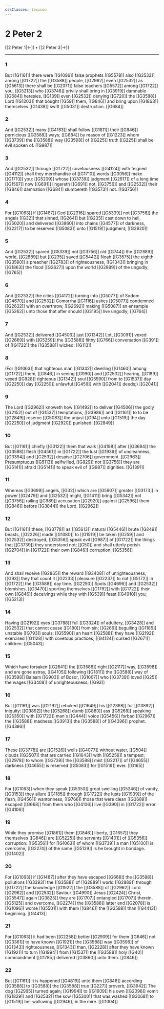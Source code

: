```yaml
---
cssClasses: lexicon
---
```

# 2 Peter 2

[[2 Peter 1|←]] • [[2 Peter 3|→]]

---

### 1
But [[G1161]] there were [[G1096]] false prophets [[G5578]] also [[G2532]] among [[G1722]] the [[G3588]] people, [[G2992]] even [[G2532]] as [[G5613]] there shall be [[G2071]] false teachers [[G5572]] among [[G1722]] you, [[G5213]] who [[G3748]] privily shall bring in [[G3919]] damnable [[G684]] heresies, [[G139]] even [[G2532]] denying [[G720]] the [[G3588]] Lord [[G1203]] that bought [[G59]] them, [[G846]] and bring upon [[G1863]] themselves [[G1438]] swift [[G5031]] destruction. [[G684]]

### 2
And [[G2532]] many [[G4183]] shall follow [[G1811]] their [[G846]]  pernicious [[G3588]] ways; [[G684]] by reason of [[G1223]] whom [[G3739]] the [[G3588]] way [[G3598]] of [[G225]] truth [[G225]] shall be evil spoken of. [[G987]]

### 3
And [[G2532]] through [[G1722]] covetousness [[G4124]] with feigned [[G4112]] shall they merchandise of [[G1710]] words [[G3056]] make [[G1710]] you: [[G5209]] whose [[G3739]] judgment [[G2917]] of a long time [[G1597]] now [[G691]] lingereth [[G691]] not, [[G3756]] and [[G2532]] their [[G846]] damnation [[G684]] slumbereth [[G3573]] not. [[G3756]]

### 4
For [[G1063]] if [[G1487]] God [[G2316]] spared [[G5339]] not [[G3756]] the angels [[G32]] that sinned, [[G264]] but [[G235]] cast down to hell, [[G5020]] and delivered [[G3860]] into chains [[G4577]] of darkness, [[G2217]] to be reserved [[G5083]] unto [[G1519]] judgment; [[G2920]]

### 5
And [[G2532]] spared [[G5339]] not [[G3756]] old [[G744]] the [[G2889]] world, [[G2889]] but [[G235]] saved [[G5442]] Noah [[G3575]] the eighth [[G3590]] a preacher [[G2783]] of righteousness, [[G1343]] bringing in [[G1863]] the flood [[G2627]] upon the world [[G2889]] of the ungodly; [[G765]]

### 6
And [[G2532]] the cities [[G4172]] turning into [[G5077]] of Sodom [[G4670]] and [[G2532]] Gomorrha [[G1116]] ashes [[G5077]] condemned [[G2632]] with an overthrow, [[G2692]] making [[G5087]] an ensample [[G5262]] unto those that after should [[G3195]] live ungodly; [[G764]]

### 7
And [[G2532]] delivered [[G4506]] just [[G1342]] Lot, [[G3091]] vexed [[G2669]] with [[G5259]] the [[G3588]] filthy [[G766]] conversation [[G391]]  of [[G1722]] the [[G3588]] wicked: [[G113]]

### 8
(For [[G1063]] that righteous man [[G1342]] dwelling [[G1460]] among [[G1722]] them, [[G846]] in seeing [[G990]] and [[G2532]] hearing, [[G189]] vexed [[G928]] righteous [[G1342]] soul [[G5590]] from to [[G1537]] day [[G2250]] day [[G2250]] unlawful [[G459]] with [[G2041]] deeds;) [[G2041]]

### 9
The Lord [[G2962]] knoweth how [[G1492]] to deliver [[G4506]] the godly [[G2152]] out of [[G1537]] temptations, [[G3986]] and [[G1161]] to to be [[G2849]] reserve [[G5083]] the unjust [[G94]] unto [[G1519]] the day [[G2250]] of judgment [[G2920]] punished: [[G2849]]

### 10
But [[G1161]] chiefly [[G3122]] them that walk [[G4198]] after [[G3694]] the [[G3588]] flesh [[G4561]] in [[G1722]] the lust [[G1939]] of uncleanness, [[G3394]] and [[G2532]] despise [[G2706]] government. [[G2963]] Presumptuous [[G5113]] selfwilled, [[G829]] not [[G3756]] they are [[G5141]] afraid [[G5141]] to speak evil of [[G987]] dignities. [[G1391]]

### 11
Whereas [[G3699]] angels, [[G32]] which are [[G5607]] greater [[G3173]] in power [[G2479]] and [[G2532]] might, [[G1411]] bring [[G5342]] not [[G3756]] railing [[G989]] accusation [[G2920]] against [[G2596]] them [[G846]] before [[G3844]] the Lord. [[G2962]]

### 12
But [[G1161]] these, [[G3778]] as [[G5613]] natural [[G5446]] brute [[G249]] beasts, [[G2226]] made [[G1080]] to [[G1519]] be taken [[G259]] and [[G2532]] destroyed, [[G5356]] speak evil [[G987]] of [[G1722]] the things that [[G3739]] they understand not; [[G50]] and shall utterly perish [[G2704]] in [[G1722]] their own [[G846]] corruption; [[G5356]]

### 13
And shall receive [[G2865]] the reward [[G3408]] of unrighteousness, [[G93]] they that count it [[G2233]] pleasure [[G2237]] to riot [[G5172]] in [[G1722]] the [[G3588]] day time. [[G2250]] Spots [[G4696]] and [[G2532]] blemishes, [[G3470]] sporting themselves [[G1792]] with [[G1722]] their own [[G846]] deceivings while they with [[G539]] feast [[G4910]] you; [[G5213]]

### 14
Having [[G2192]] eyes [[G3788]] full [[G3324]] of adultery, [[G3428]] and [[G2532]] that cannot cease [[G180]] from sin; [[G266]] beguiling [[G1185]] unstable [[G793]] souls: [[G5590]] an heart [[G2588]] they have [[G2192]] exercised [[G1128]] with covetous practices; [[G4124]] cursed [[G2671]] children: [[G5043]]

### 15
Which have forsaken [[G2641]] the [[G3588]] right [[G2117]] way, [[G3598]] and are gone astray, [[G4105]] following [[G1811]] the [[G3588]] way of [[G3598]] Balaam [[G903]] of Bosor, [[G1007]] who [[G3739]] loved [[G25]] the wages [[G3408]] of unrighteousness; [[G93]]

### 16
But [[G1161]] was [[G2192]] rebuked [[G1649]] his [[G2398]] for [[G3892]] iniquity: [[G3892]] the [[G5268]] dumb [[G880]] ass [[G5268]] speaking [[G5350]] with [[G1722]] man's [[G444]] voice [[G5456]] forbad [[G2967]] the [[G3588]] madness [[G3913]] the [[G3588]] of [[G4396]] prophet. [[G4396]]

### 17
These [[G3778]] are [[G1526]] wells [[G4077]] without water, [[G504]] clouds [[G3507]] that are carried [[G1643]] with [[G5259]] a tempest; [[G2978]] to whom [[G3739]] the [[G3588]] mist [[G2217]] of [[G4655]] darkness [[G4655]] is reserved [[G5083]] for [[G1519]] ever. [[G165]]

### 18
For [[G1063]] when they speak [[G5350]] great swelling [[G5246]] of vanity, [[G3153]] they allure [[G1185]] through [[G1722]] the lusts [[G1939]] of the flesh, [[G4561]] wantonness, [[G766]] those that were clean [[G3689]] escaped [[G668]] from them who [[G4106]] live [[G390]] in [[G1722]] error. [[G4106]]

### 19
While they promise [[G1861]] them [[G846]] liberty, [[G1657]] they themselves [[G846]] are [[G5225]] the servants [[G1401]] of [[G5356]] corruption: [[G5356]] for [[G1063]] of whom [[G3739]] a man [[G5100]] is overcome, [[G2274]] of the same [[G5129]] is he brought in bondage. [[G1402]]

### 20
For [[G1063]] if [[G1487]] after they have escaped [[G668]] the [[G3588]] pollutions [[G3393]] the [[G3588]] of [[G2889]] world [[G2889]] through [[G1722]] the knowledge [[G1922]] the [[G3588]] of [[G2962]] Lord [[G2962]] and [[G2532]] Saviour [[G4990]] Jesus [[G2424]] Christ, [[G5547]] again [[G3825]] they are [[G1707]] entangled [[G1707]] therein, [[G5125]] and overcome, [[G2274]] the [[G3588]] latter end [[G2078]] is [[G1096]] worse [[G5501]] with them [[G846]] the [[G3588]] than [[G4413]] beginning. [[G4413]]

### 21
For [[G1063]] it had been [[G2258]] better [[G2909]] for them [[G846]] not [[G3361]] to have known [[G1921]] the [[G3588]] way [[G3598]] of [[G1343]] righteousness, [[G1343]] than, [[G2228]] after they have known [[G1921]] to turn [[G1994]] from [[G1537]] the [[G3588]] holy [[G40]] commandment [[G1785]] delivered [[G3860]] unto them. [[G846]]

### 22
But [[G1161]] it is happened [[G4819]] unto them [[G846]]  according [[G3588]] to [[G3588]] the [[G3588]] true [[G227]] proverb, [[G3942]] The dog [[G2965]] turned again; [[G1994]] to [[G1909]] his own [[G2398]] vomit [[G1829]] and [[G2532]] the sow [[G5300]] that was washed [[G3068]] to [[G1519]] her wallowing [[G2946]] in the mire. [[G1004]]